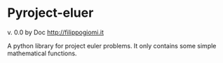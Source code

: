 Pyroject-eluer 
==============

v. 0.0 by Doc
http://filippogiomi.it

A python library for project euler problems.
It only contains some simple mathematical functions.